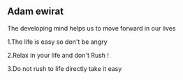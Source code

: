 ## Adam ewirat

The developing mind helps us to move forward in our lives

1.The life is easy so don't be angry

2.Relax in your life and don't Rush !

3.Do not rush to life directly take it easy
